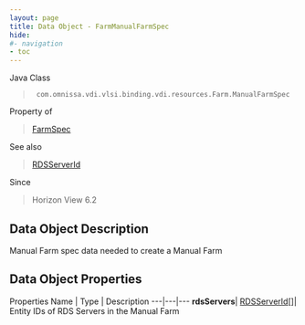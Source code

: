 ```yaml
---
layout: page
title: Data Object - FarmManualFarmSpec
hide:
#- navigation
- toc
---
```






Java Class
> ` com.omnissa.vdi.vlsi.binding.vdi.resources.Farm.ManualFarmSpec`

Property of
> [FarmSpec](vdi.resources.Farm.FarmSpec.md#field_detail)

See also
> [RDSServerId](vdi.entity.RDSServerId.md)

Since
> Horizon View 6.2


## Data Object Description

Manual Farm spec data needed to create a Manual Farm

## Data Object Properties
Properties
Name |  Type |  Description
---|---|---
**rdsServers**| [RDSServerId[]](vdi.entity.RDSServerId.md)|  Entity IDs of RDS Servers in the Manual Farm


 

